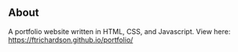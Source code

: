 ## About
A portfolio website written in HTML, CSS, and Javascript. View here: https://ftrichardson.github.io/portfolio/
